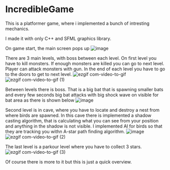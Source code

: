 # IncredibleGame
This is a platformer game, where i implemented a bunch of intresting mechanics.

I made it with only C++ and SFML graphics library.

On game start, the main screen pops up
![image](https://user-images.githubusercontent.com/76881722/228047873-e9058a1b-23b2-4381-b185-1c03655a4589.png)

There are 3 main levels, with boss between each level. 
On first level you have to kill monsters. If enough monsters are killed you can go to next level. Player can attack monsters with gun. In the end of each level you have to go to the doors to get to next level.
![ezgif com-video-to-gif](https://github.com/PiotrJagla/IncredibleGame-MainProj/assets/76881722/f795e946-e229-443d-9cbe-1ac5f8ca8004)
![ezgif com-video-to-gif (1)](https://github.com/PiotrJagla/IncredibleGame-MainProj/assets/76881722/517d0791-0d73-4511-b062-b7314f428995)


Between levels there is boss. That is a big bat that is spawning smaller bats and every few seconds big bat attacks with big shock wave on visible for bat area as there is shown below
![image](https://user-images.githubusercontent.com/76881722/228293237-0c3ab8ba-d100-41f7-8e81-184266ac476e.png)

Second level is in cave, where you have to locate and destroy a nest from where birds are spawned. In this cave there is implemented a shadow casting algorithm, that is calculating what you can see from your position and anything in the shadow is not visible. I implemented AI for birds so that they are tracking you withn A-star path finding algorithm.
![image](https://user-images.githubusercontent.com/76881722/228293672-04deed4e-a657-4174-9d44-f8a75e4f5394.png)
![ezgif com-video-to-gif (2)](https://github.com/PiotrJagla/IncredibleGame-MainProj/assets/76881722/70b2cb50-8903-4928-a3f9-a4c67968db4e)

The last level is a parkour level where you have to collect 3 stars. 
![ezgif com-video-to-gif (3)](https://github.com/PiotrJagla/IncredibleGame-MainProj/assets/76881722/0b061a1e-2388-4655-b129-a2b847399548)


Of course there is more to it but this is just a quick overview.
